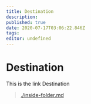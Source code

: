 ```yaml
---
title: Destination
description: 
published: true
date: 2020-07-17T03:06:22.846Z
tags: 
editor: undefined
---
```


# Destination
This is the link Destination

> [./inside-folder.md](./inside-folder)